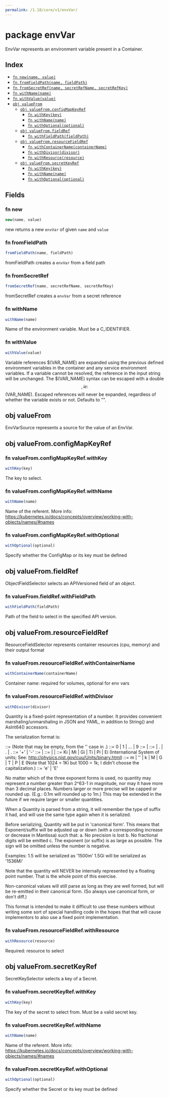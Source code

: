 ```yaml
---
permalink: /1.18/core/v1/envVar/
---
```


# package envVar

EnvVar represents an environment variable present in a Container.

## Index

* [`fn new(name, value)`](#fn-new)
* [`fn fromFieldPath(name, fieldPath)`](#fn-fromfieldpath)
* [`fn fromSecretRef(name, secretRefName, secretRefKey)`](#fn-fromsecretref)
* [`fn withName(name)`](#fn-withname)
* [`fn withValue(value)`](#fn-withvalue)
* [`obj valueFrom`](#obj-valuefrom)
  * [`obj valueFrom.configMapKeyRef`](#obj-valuefromconfigmapkeyref)
    * [`fn withKey(key)`](#fn-valuefromconfigmapkeyrefwithkey)
    * [`fn withName(name)`](#fn-valuefromconfigmapkeyrefwithname)
    * [`fn withOptional(optional)`](#fn-valuefromconfigmapkeyrefwithoptional)
  * [`obj valueFrom.fieldRef`](#obj-valuefromfieldref)
    * [`fn withFieldPath(fieldPath)`](#fn-valuefromfieldrefwithfieldpath)
  * [`obj valueFrom.resourceFieldRef`](#obj-valuefromresourcefieldref)
    * [`fn withContainerName(containerName)`](#fn-valuefromresourcefieldrefwithcontainername)
    * [`fn withDivisor(divisor)`](#fn-valuefromresourcefieldrefwithdivisor)
    * [`fn withResource(resource)`](#fn-valuefromresourcefieldrefwithresource)
  * [`obj valueFrom.secretKeyRef`](#obj-valuefromsecretkeyref)
    * [`fn withKey(key)`](#fn-valuefromsecretkeyrefwithkey)
    * [`fn withName(name)`](#fn-valuefromsecretkeyrefwithname)
    * [`fn withOptional(optional)`](#fn-valuefromsecretkeyrefwithoptional)

## Fields

### fn new

```ts
new(name, value)
```

new returns a new `envVar` of given `name` and `value`

### fn fromFieldPath

```ts
fromFieldPath(name, fieldPath)
```

fromFieldPath creates a `envVar` from a field path

### fn fromSecretRef

```ts
fromSecretRef(name, secretRefName, secretRefKey)
```

fromSecretRef creates a `envVar` from a secret reference

### fn withName

```ts
withName(name)
```

Name of the environment variable. Must be a C_IDENTIFIER.

### fn withValue

```ts
withValue(value)
```

Variable references $(VAR_NAME) are expanded using the previous defined environment variables in the container and any service environment variables. If a variable cannot be resolved, the reference in the input string will be unchanged. The $(VAR_NAME) syntax can be escaped with a double $$, ie: $$(VAR_NAME). Escaped references will never be expanded, regardless of whether the variable exists or not. Defaults to "".

## obj valueFrom

EnvVarSource represents a source for the value of an EnvVar.

## obj valueFrom.configMapKeyRef



### fn valueFrom.configMapKeyRef.withKey

```ts
withKey(key)
```

The key to select.

### fn valueFrom.configMapKeyRef.withName

```ts
withName(name)
```

Name of the referent. More info: https://kubernetes.io/docs/concepts/overview/working-with-objects/names/#names

### fn valueFrom.configMapKeyRef.withOptional

```ts
withOptional(optional)
```

Specify whether the ConfigMap or its key must be defined

## obj valueFrom.fieldRef

ObjectFieldSelector selects an APIVersioned field of an object.

### fn valueFrom.fieldRef.withFieldPath

```ts
withFieldPath(fieldPath)
```

Path of the field to select in the specified API version.

## obj valueFrom.resourceFieldRef

ResourceFieldSelector represents container resources (cpu, memory) and their output format

### fn valueFrom.resourceFieldRef.withContainerName

```ts
withContainerName(containerName)
```

Container name: required for volumes, optional for env vars

### fn valueFrom.resourceFieldRef.withDivisor

```ts
withDivisor(divisor)
```

Quantity is a fixed-point representation of a number. It provides convenient marshaling/unmarshaling in JSON and YAML, in addition to String() and AsInt64() accessors.

The serialization format is:

<quantity>        ::= <signedNumber><suffix>
  (Note that <suffix> may be empty, from the '' case in <decimalSI>.)
<digit>           ::= 0 | 1 | ... | 9 <digits>          ::= <digit> | <digit><digits> <number>          ::= <digits> | <digits>.<digits> | <digits>. | .<digits> <sign>            ::= '+' | '-' <signedNumber>    ::= <number> | <sign><number> <suffix>          ::= <binarySI> | <decimalExponent> | <decimalSI> <binarySI>        ::= Ki | Mi | Gi | Ti | Pi | Ei
  (International System of units; See: http://physics.nist.gov/cuu/Units/binary.html)
<decimalSI>       ::= m | '' | k | M | G | T | P | E
  (Note that 1024 = 1Ki but 1000 = 1k; I didn't choose the capitalization.)
<decimalExponent> ::= 'e' <signedNumber> | 'E' <signedNumber>

No matter which of the three exponent forms is used, no quantity may represent a number greater than 2^63-1 in magnitude, nor may it have more than 3 decimal places. Numbers larger or more precise will be capped or rounded up. (E.g.: 0.1m will rounded up to 1m.) This may be extended in the future if we require larger or smaller quantities.

When a Quantity is parsed from a string, it will remember the type of suffix it had, and will use the same type again when it is serialized.

Before serializing, Quantity will be put in 'canonical form'. This means that Exponent/suffix will be adjusted up or down (with a corresponding increase or decrease in Mantissa) such that:
  a. No precision is lost
  b. No fractional digits will be emitted
  c. The exponent (or suffix) is as large as possible.
The sign will be omitted unless the number is negative.

Examples:
  1.5 will be serialized as '1500m'
  1.5Gi will be serialized as '1536Mi'

Note that the quantity will NEVER be internally represented by a floating point number. That is the whole point of this exercise.

Non-canonical values will still parse as long as they are well formed, but will be re-emitted in their canonical form. (So always use canonical form, or don't diff.)

This format is intended to make it difficult to use these numbers without writing some sort of special handling code in the hopes that that will cause implementors to also use a fixed point implementation.

### fn valueFrom.resourceFieldRef.withResource

```ts
withResource(resource)
```

Required: resource to select

## obj valueFrom.secretKeyRef

SecretKeySelector selects a key of a Secret.

### fn valueFrom.secretKeyRef.withKey

```ts
withKey(key)
```

The key of the secret to select from.  Must be a valid secret key.

### fn valueFrom.secretKeyRef.withName

```ts
withName(name)
```

Name of the referent. More info: https://kubernetes.io/docs/concepts/overview/working-with-objects/names/#names

### fn valueFrom.secretKeyRef.withOptional

```ts
withOptional(optional)
```

Specify whether the Secret or its key must be defined